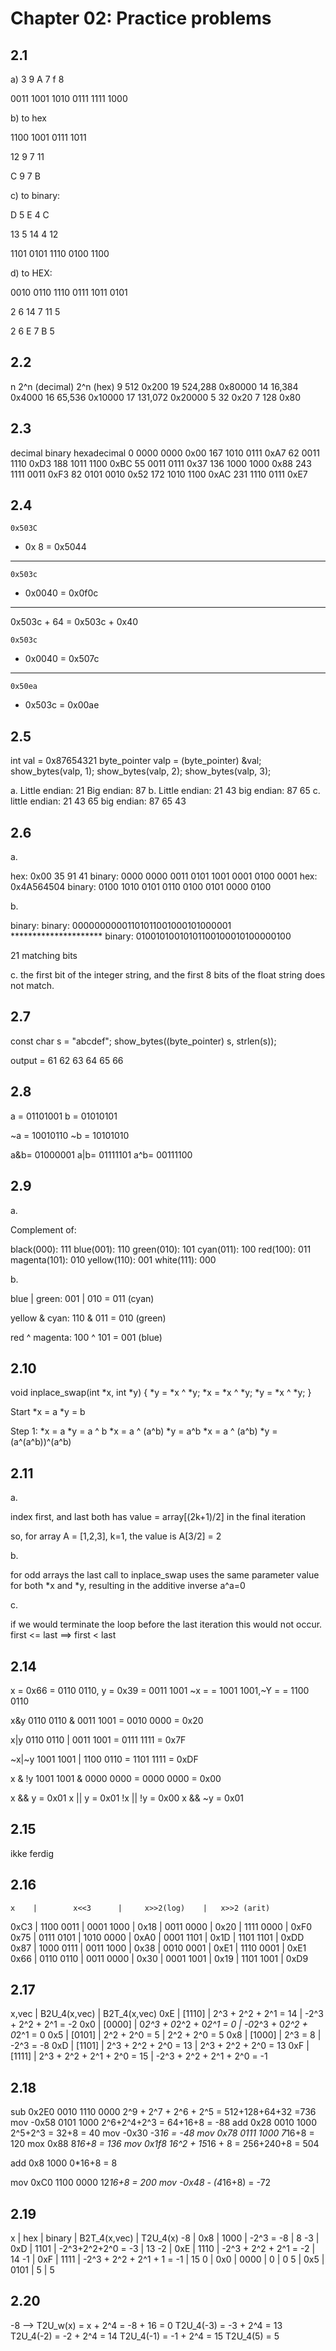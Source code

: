 # Chapter 02: Practice problems

## 2.1

a) 
3 9 A 7 f 8

0011 1001 1010 0111 1111 1000

b) to hex

1100 1001 0111 1011

12   9	  7    11

C    9    7    B

c) to binary:

D 5 E 4 C

13 5 14 4 12

1101 0101 1110 0100 1100

d) to HEX:

0010 0110 1110 0111 1011 0101

2    6    14   7    11   5

2    6    E    7    B   5

## 2.2

n	2^n (decimal)	2^n (hex)
9	512		0x200
19	524,288		0x80000	
14	16,384		0x4000
16	65,536		0x10000
17	131,072		0x20000	
5	32		0x20
7	128		0x80

## 2.3

decimal		binary		hexadecimal
0		0000 0000	0x00
167		1010 0111	0xA7
62		0011 1110	0xD3
188		1011 1100	0xBC
55		0011 0111	0x37
136		1000 1000	0x88
243		1111 0011	0xF3
82		0101 0010	0x52
172		1010 1100	0xAC
231		1110 0111	0xE7

## 2.4

    0x503C
+   0x   8
=   0x5044

---

    0x503c
-   0x0040
=   0x0f0c

---
0x503c + 64 = 0x503c + 0x40


    0x503c
+   0x0040
=   0x507c   

---

    0x50ea
-   0x503c
=   0x00ae

## 2.5

int val = 0x87654321
byte_pointer valp = (byte_pointer) &val;
show_bytes(valp, 1);
show_bytes(valp, 2);
show_bytes(valp, 3);

a. Little endian: 21		Big endian: 87
b. Little endian: 21 43		big endian: 87 65
c. little endian: 21 43 65	big endian: 87 65 43

## 2.6

a. 

hex: 0x00 35 91 41	binary: 0000 0000 0011 0101 1001 0001 0100 0001
hex: 0x4A564504		binary: 0100 1010 0101 0110 0100 0101 0000 0100

b.

binary: 
binary: 00000000001101011001000101000001
                   *********************
binary:   01001010010101100100010100000100

21 matching bits

c. the first bit of the integer string, and the first 8 bits of the float string does not match.


## 2.7

const char s = "abcdef";
show_bytes((byte_pointer) s, strlen(s));

output = 61 62 63 64 65 66

## 2.8

a  = 01101001
b  = 01010101

~a = 10010110
~b = 10101010

a&b= 01000001
a|b= 01111101
a^b= 00111100

## 2.9

a.

Complement of:

black(000): 	111
blue(001):	110
green(010):	101
cyan(011):	100
red(100):	011
magenta(101):	010
yellow(110):	001
white(111):	000

b.

blue | green:
  001
| 010
= 011 	(cyan)

yellow & cyan:
  110
& 011
= 010	(green)

red ^ magenta:
  100
^ 101
= 001	(blue)

## 2.10

void inplace_swap(int *x, int *y) {
	*y = *x ^ *y;
	*x = *x ^ *y;
	*y = *x ^ *y;
}

Start
*x = a
*y = b

Step 1:
*x = a		*y = a ^ b
*x = a ^ (a^b)  *y = a^b
*x = a ^ (a^b)  *y = (a^(a^b))^(a^b)

## 2.11

a.

index first, and last both has value = array[(2k+1)/2] in the final iteration

so, for array A = [1,2,3], k=1, the value is A[3/2] = 2

b.

for odd arrays the last call to inplace_swap uses the same parameter value for both *x and *y, resulting in the additive inverse a^a=0

c.

if we would terminate the loop before the last iteration this would not occur. first <= last ==> first < last


## 2.14

 x = 0x66 = 0110 0110, y = 0x39 = 0011 1001
~x = 	  = 1001 1001,~Y = 	= 1100 0110

x&y
  0110 0110
& 0011 1001
= 0010 0000 = 0x20

x|y
  0110 0110
| 0011 1001
= 0111 1111 = 0x7F

~x|~y
  1001 1001
| 1100 0110
= 1101 1111 = 0xDF

x & !y
  1001 1001
& 0000 0000
= 0000 0000 = 0x00

x && y = 0x01
x || y = 0x01
!x || !y = 0x00
x && ~y = 0x01

## 2.15

ikke ferdig

## 2.16

	x	 |        x<<3	    |     x>>2(log)    |   x>>2 (arit)
0xC3 | 1100 0011 | 0001 1000 | 0x18 | 0011 0000 | 0x20 | 1111 0000 | 0xF0
0x75 | 0111 0101 | 1010 0000 | 0xA0 | 0001 1101 | 0x1D | 1101 1101 | 0xDD
0x87 | 1000 0111 | 0011 1000 | 0x38 | 0010 0001 | 0xE1 | 1110 0001 | 0xE1
0x66 | 0110 0110 | 0011 0000 | 0x30 | 0001 1001 | 0x19 | 1101 1001 | 0xD9


## 2.17

   x,vec     |        B2U_4(x,vec)         |     B2T_4(x,vec)
0xE | [1110] |  2^3 + 2^2 + 2^1 = 14       |  -2^3 + 2^2 + 2^1 = -2
0x0 | [0000] |  0*2^3 + 0*2^2 + 0*2^1 = 0  | -0*2^3 + 0*2^2 + 0*2^1 = 0
0x5 | [0101] |  2^2 + 2^0 = 5		   |   2^2 + 2^0 = 5
0x8 | [1000] |  2^3 = 8			   |  -2^3 = -8
0xD | [1101] |  2^3 + 2^2 + 2^0 = 13	   |   2^3 + 2^2 + 2^0 = 13
0xF | [1111] |  2^3 + 2^2 + 2^1 + 2^0 = 15 |  -2^3 + 2^2 + 2^1 + 2^0 = -1

## 2.18

sub	0x2E0	0010 1110 0000   2^9 + 2^7 + 2^6 + 2^5 = 512+128+64+32 =736
mov    -0x58	     0101 1000   2^6+2^4+2^3 = 64+16+8 = -88
add	0x28	     0010 1000	 2^5+2^3 = 32+8 = 40
mov    -0x30	     		 -3*16 = -48
mov	0x78	     0111 1000	 7*16+8 = 120
mox	0x88			 8*16+8 = 136
mov	0x1f8			16^2 + 15*16 + 8 = 256+240+8 = 504

add	0x8		  1000   0*16+8 = 8

mov	0xC0	     1100 0000 	 12*16+8 = 200
mov    -0x48			- (4*16+8) = -72

## 2.19

 x  | hex | binary | B2T_4(x,vec)      |  T2U_4(x)
-8  | 0x8 | 1000   | -2^3 = -8         |  8
-3  | 0xD | 1101   | -2^3+2^2+2^0 = -3 | 13
-2  | 0xE | 1110   | -2^3 + 2^2 + 2^1 = -2 | 14
-1  | 0xF | 1111   | -2^3 + 2^2 + 2^1 + 1 = -1 | 15
0   | 0x0 | 0000   | 0			| 0
5   | 0x5 | 0101   | 5			| 5

## 2.20

-8 --> T2U_w(x) = x + 2^4 = -8 + 16 = 0
T2U_4(-3) = -3 + 2^4 = 13
T2U_4(-2) = -2 + 2^4 = 14
T2U_4(-1) = -1 + 2^4 = 15
T2U_4(5) = 5







